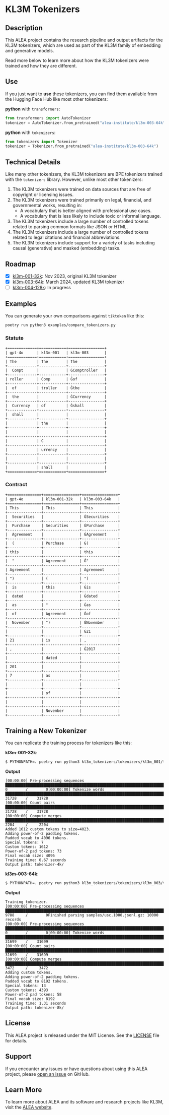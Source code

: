 # KL3M Tokenizers

## Description
This ALEA project contains the research pipeline and output artifacts for the
KL3M tokenizers, which are used as part of the KL3M family of embedding and generative models.

Read more below to learn more about how the KL3M tokenizers were trained and how they are different.

## Use

If you just want to **use** these tokenizers, you can find them available from the Hugging Face Hub
like most other tokenizers:

**python** with `transformers`:
```python
from transformers import AutoTokenizer
tokenizer = AutoTokenizer.from_pretrained("alea-institute/kl3m-003-64k")
```

**python** with `tokenizers`:
```python
from tokenizers import Tokenizer
tokenizer = Tokenizer.from_pretrained("alea-institute/kl3m-003-64k")
```

## Technical Details

Like many other tokenizers, the KL3M tokenizers are BPE tokenizers trained with
the `tokenizers` library.  However, unlike most other tokenizers:

1. The KL3M tokenizers were trained on data sources that are free of copyright or licensing issues.
2. The KL3M tokenizers were trained primarily on legal, financial, and governmental works, resulting in:
    * A vocabulary that is better aligned with professional use cases.
    * A vocabulary that is less likely to include toxic or informal language.
3. The KL3M tokenizers include a large number of controlled tokens related to parsing common formats like JSON or HTML.
4. The KL3M tokenizers include a large number of controlled tokens related to legal citations and financial abbreviations.
5. The KL3M tokenizers include support for a variety of tasks including causal (generative) and masked (embedding) tasks.


## Roadmap

* [x] [kl3m-001-32k](kl3m-001-32k/README.md): Nov 2023, original KL3M tokenizer
* [x] [kl3m-003-64k](kl3m-003-64k/README.md): March 2024, updated KL3M tokenizer
* [ ] [kl3m-004-128k](kl3m-004-128k/README.md): In progress

## Examples

You can generate your own comparisons against `tiktoken` like this:
```bash
poetry run python3 examples/compare_tokenizers.py
```

### Statute
```
+=============+============+================+
| gpt-4o      | kl3m-001   | kl3m-003       |
+=============+============+================+
| The         | The        | The            |
+-------------+------------+----------------+
|  Compt      |            | ĠComptroller   |
+-------------+------------+----------------+
| roller      | Comp       | Ġof            |
+-------------+------------+----------------+
|  of         | troller    | Ġthe           |
+-------------+------------+----------------+
|  the        |            | ĠCurrency      |
+-------------+------------+----------------+
|  Currency   | of         | Ġshall         |
+-------------+------------+----------------+
|  shall      |            |                |
+-------------+------------+----------------+
|             | the        |                |
+-------------+------------+----------------+
|             |            |                |
+-------------+------------+----------------+
|             | C          |                |
+-------------+------------+----------------+
|             | urrency    |                |
+-------------+------------+----------------+
|             |            |                |
+-------------+------------+----------------+
|             | shall      |                |
+=============+============+================+
```

### Contract

```
+===============+================+================+
| gpt-4o        | kl3m-001-32k   | kl3m-003-64k   |
+===============+================+================+
| This          | This           | This           |
+---------------+----------------+----------------+
|  Securities   |                | ĠSecurities    |
+---------------+----------------+----------------+
|  Purchase     | Securities     | ĠPurchase      |
+---------------+----------------+----------------+
|  Agreement    |                | ĠAgreement     |
+---------------+----------------+----------------+
|  (            | Purchase       | Ġ(             |
+---------------+----------------+----------------+
| this          |                | this           |
+---------------+----------------+----------------+
|  "            | Agreement      | Ġ"             |
+---------------+----------------+----------------+
| Agreement     |                | Agreement      |
+---------------+----------------+----------------+
| ")            | (              | ")             |
+---------------+----------------+----------------+
|  is           | this           | Ġis            |
+---------------+----------------+----------------+
|  dated        |                | Ġdated         |
+---------------+----------------+----------------+
|  as           | "              | Ġas            |
+---------------+----------------+----------------+
|  of           | Agreement      | Ġof            |
+---------------+----------------+----------------+
|  November     | ")             | ĠNovember      |
+---------------+----------------+----------------+
|               |                | Ġ21            |
+---------------+----------------+----------------+
| 21            | is             | ,              |
+---------------+----------------+----------------+
| ,             |                | Ġ2017          |
+---------------+----------------+----------------+
|               | dated          |                |
+---------------+----------------+----------------+
| 201           |                |                |
+---------------+----------------+----------------+
| 7             | as             |                |
+---------------+----------------+----------------+
|               |                |                |
+---------------+----------------+----------------+
|               | of             |                |
+---------------+----------------+----------------+
|               |                |                |
+---------------+----------------+----------------+
|               | November       |                |
+---------------+----------------+----------------+
```

## Training a New Tokenizer

You can replicate the training process for tokenizers like this:

**kl3m-001-32k**:
```bash
$ PYTHONPATH=. poetry run python3 kl3m_tokenizers/tokenizers/kl3m_001/train_tokenizer.py --vocab_size 4096 --pad2 samples/usc.1000.jsonl.gz tokenizer-4k
```

**Output**
```
[00:00:00] Pre-processing sequences       ████████████████████████████████████████████████████████████████████████████████████████████████████████████████████████████████████████████ 0        /        0[00:00:00] Tokenize words                 ████████████████████████████████████████████████████████████████████████████████████████████████████████████████████████████████████████████ 31728    /    31728
[00:00:00] Count pairs                    ████████████████████████████████████████████████████████████████████████████████████████████████████████████████████████████████████████████ 31728    /    31728
[00:00:00] Compute merges                 ████████████████████████████████████████████████████████████████████████████████████████████████████████████████████████████████████████████ 2204     /     2204
Added 1612 custom tokens to size=4023.
Adding power-of-2 padding tokens.
Padded vocab to 4096 tokens.
Special tokens: 7
Custom tokens: 1612
Power-of-2 pad tokens: 73
Final vocab size: 4096
Training time: 0.67 seconds
Output path: tokenizer-4k/
```

**kl3m-003-64k**:
```bash
$ PYTHONPATH=. poetry run python3 kl3m_tokenizers/tokenizers/kl3m_003/train_tokenizer.py --vocab_size 8192 --pad2 samples/usc.1000.jsonl.gz tokenizer-8k
```

**Output**
```
Training tokenizer.
[00:00:00] Pre-processing sequences       ████████████████████████████████████████████████████████████████████████████████████████████████████████████████████████████████████████████ 9788     /        0Finished parsing samples/usc.1000.jsonl.gz: 10000 records
[00:00:00] Pre-processing sequences       ████████████████████████████████████████████████████████████████████████████████████████████████████████████████████████████████████████████ 0        /        0[00:00:00] Tokenize words                 ████████████████████████████████████████████████████████████████████████████████████████████████████████████████████████████████████████████ 31699    /    31699
[00:00:00] Count pairs                    ████████████████████████████████████████████████████████████████████████████████████████████████████████████████████████████████████████████ 31699    /    31699
[00:00:00] Compute merges                 ████████████████████████████████████████████████████████████████████████████████████████████████████████████████████████████████████████████ 3472     /     3472
Adding custom tokens.
Adding power-of-2 padding tokens.
Padded vocab to 8192 tokens.
Special tokens: 13
Custom tokens: 4393
Power-of-2 pad tokens: 58
Final vocab size: 8192
Training time: 1.31 seconds
Output path: tokenizer-8k/
```
## License

This ALEA project is released under the MIT License. See the [LICENSE](LICENSE) file for details.

## Support

If you encounter any issues or have questions about using this ALEA project, please [open an issue](https://github.com/alea-institute/kl3m-tokenizers/issues) on GitHub.

## Learn More

To learn more about ALEA and its software and research projects like KL3M, visit the [ALEA website](https://aleainstitute.ai/).
